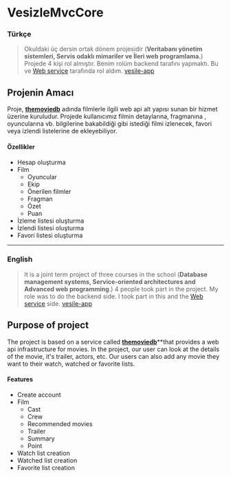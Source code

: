 
# VesizleMvcCore
### Türkçe
> Okuldaki üç dersin ortak dönem projesidir (**Veritabanı yönetim sistemleri, Servis odaklı mimariler ve İleri web programlama.**) Projede 4 kişi rol almıştır. Benim rolüm backend tarafını yapmaktı. Bu ve [Web service](https://github.com/AliYildizoz909/VesizleWebService) tarafında rol aldım.
[vesile-app](https://github.com/vesile-app)
## Projenin Amacı
 Proje, **[themoviedb](https://developers.themoviedb.org/3/getting-started/introduction)** adında filmlerle ilgili web api alt yapısı sunan bir hizmet üzerine kuruludur. Projede kullanıcımız filmin detaylarına, fragmanına , oyuncularına vb. bilgilerine bakabildiği gibi istediği filmi izlenecek, favori veya izlendi listelerine de ekleyebiliyor. 
#### Özellikler
 - Hesap oluşturma
 - Film
	 - Oyuncular
	 - Ekip
	 - Önerilen filmler
	 - Fragman
	 - Özet
	 - Puan
- İzleme listesi oluşturma
- İzlendi listesi oluşturma
- Favori listesi oluşturma
----------------------------------
### English 
> It is a joint term project of three courses in the school (**Database management systems, Service-oriented architectures and Advanced web programming**.) 4 people took part in the project. My role was to do the backend side. I took part in this and the [Web service](https://github.com/AliYildizoz909/VesizleWebService) side.
[vesile-app](https://github.com/vesile-app)

## Purpose of project
The project is based on a service called [**themoviedb**](https://developers.themoviedb.org/3/getting-started/introduction)**that provides a web api infrastructure for movies. In the project, our user can look at the details of the movie, it's trailer, actors, etc. Our users can also add any movie they want to their watch, watched or favorite lists.
 
 #### Features
 - Create account
 - Film
	- Cast 
	- Crew
	- Recommended movies
	- Trailer
	- Summary
	- Point
- Watch list creation
- Watched list creation
- Favorite list creation
